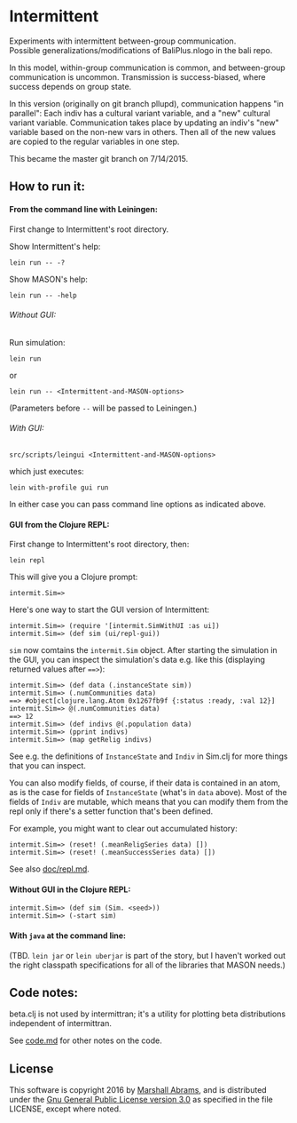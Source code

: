 # Intermittent
Experiments with intermittent between-group communication.  
Possible generalizations/modifications of BaliPlus.nlogo in the bali
repo.

In this model, within-group communication is common, and between-group
communication is uncommon.  Transmission is success-biased, where
success depends on group state.

In this version (originally on git branch pllupd), communication happens
"in parallel": Each indiv has a cultural variant variable, and a "new"
cultural variant variable.  Communication takes place by updating an
indiv's "new" variable based on the non-new vars in others.  Then all
of the new values are copied to the regular variables in one step.

This became the master git branch on 7/14/2015.

## How to run it:

#### From the command line with Leiningen:

First change to Intermittent's root directory.

Show Intermittent's help:

	lein run -- -?

Show MASON's help:

	lein run -- -help

###### Without GUI:

Run simulation:

	lein run

or

	lein run -- <Intermittent-and-MASON-options>

(Parameters before `--` will be passed to Leiningen.)

###### With GUI:

	src/scripts/leingui <Intermittent-and-MASON-options>

which just executes:

	lein with-profile gui run

In either case you can pass command line options as indicated above.


#### GUI from the Clojure REPL:

First change to Intermittent's root directory, then:

	lein repl

This will give you a Clojure prompt:

	intermit.Sim=>

Here's one way to start the GUI version of Intermittent:

	intermit.Sim=> (require '[intermit.SimWithUI :as ui])
	intermit.Sim=> (def sim (ui/repl-gui))



`sim` now comtains the `intermit.Sim` object.  After starting the
simulation in the GUI, you can inspect the simulation's data e.g. like
this (displaying returned values after `==>`):

	intermit.Sim=> (def data (.instanceState sim))
	intermit.Sim=> (.numCommunities data)
	==> #object[clojure.lang.Atom 0x1267fb9f {:status :ready, :val 12}]
	intermit.Sim=> @(.numCommunities data)
	==> 12
	intermit.Sim=> (def indivs @(.population data)
	intermit.Sim=> (pprint indivs)
	intermit.Sim=> (map getRelig indivs)

See e.g. the definitions of `InstanceState` and `Indiv` in Sim.clj for
more things that you can inspect.

You can also modify fields, of course, if their data is contained in
an atom, as is the case for fields of `InstanceState` (what's in
`data` above).  Most of the fields of `Indiv` are mutable, which means
that you can modify them from the repl only if there's a setter
function that's been defined.

For example, you might want to clear out accumulated history:

	intermit.Sim=> (reset! (.meanReligSeries data) [])
	intermit.Sim=> (reset! (.meanSuccessSeries data) [])

See also <a href="doc/repl.md">doc/repl.md</a>.

#### Without GUI in the Clojure REPL:

	intermit.Sim=> (def sim (Sim. <seed>))
	intermit.Sim=> (-start sim)



#### With `java` at the command line:

(TBD.  `lein jar` or `lein uberjar` is part of the story, but I haven't
worked out the right classpath specifications for all of the libraries
that MASON needs.)

## Code notes:

beta.clj is not used by intermittran; it's a utility for plotting beta
distributions independent of intermittran.

See <a href="doc/code.md">code.md</a> for other notes on the code.

## License

This software is copyright 2016 by [Marshall
Abrams](http://members.logical.net/~marshall/), and is distributed
under the [Gnu General Public License version
3.0](http://www.gnu.org/copyleft/gpl.html) as specified in the file
LICENSE, except where noted.

